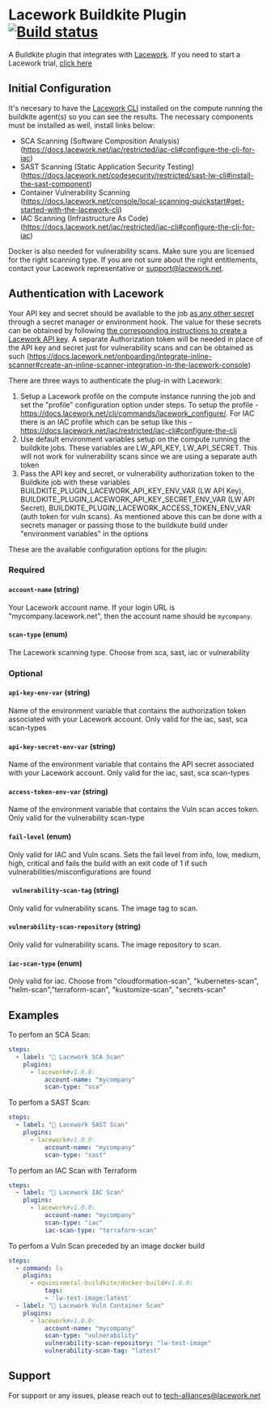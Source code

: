 # Lacework Buildkite Plugin [![Build status](https://badge.buildkite.com/9f3a0547e51013ba853112588042c39f081fc09937ddae031f.svg)](https://buildkite.com/buildkite/plugins-lacework)

A Buildkite plugin that integrates with [Lacework](https://www.lacework.com/).
If you need to start a Lacework trial, [click here](https://aws.amazon.com/marketplace/pp/prodview-wcor2dssgwok6) 

## Initial Configuration

It's necesary to have the [Lacework CLI](https://docs.lacework.net/cli/) installed on the compute running the buildkite agent(s) so you can see the results. The necessary components must be installed as well, install links below:
- SCA Scanning (Software Composition Analysis) (https://docs.lacework.net/iac/restricted/iac-cli#configure-the-cli-for-iac)
- SAST Scanning (Static Application Security Testing) (https://docs.lacework.net/codesecurity/restricted/sast-lw-cli#install-the-sast-component)
- Container Vulnerability Scanning (https://docs.lacework.net/console/local-scanning-quickstart#get-started-with-the-lacework-cli)
- IAC Scanning (Infrastructure As Code) (https://docs.lacework.net/iac/restricted/iac-cli#configure-the-cli-for-iac)

Docker is also needed for vulnerability scans. Make sure you are licensed for the right scanning type. If you are not sure about the right entitlements, contact your Lacework representative or support@lacework.net.


## Authentication with Lacework

Your API key and secret should be available to the job [as any other secret](https://buildkite.com/docs/pipelines/secrets) through a secret manager or environment hook. The value for these secrets can be obtained by following [the corresponding instructions to create a Lacework API key](https://docs.lacework.net/console/api-access-keys).
A separate Authorization token will be needed in place of the API key and secret just for vulnerability scans and can be obtained as such (https://docs.lacework.net/onboarding/integrate-inline-scanner#create-an-inline-scanner-integration-in-the-lacework-console)

There are three ways to authenticate the plug-in with Lacework:
1. Setup a Lacework profile on the compute instance running the job and set the "profile" configuration option under steps. To setup the profile - https://docs.lacework.net/cli/commands/lacework_configure/. For IAC there is an IAC profile which can be setup like this - https://docs.lacework.net/iac/restricted/iac-cli#configure-the-cli
2. Use default environment variables setup on the compute running the buildkite jobs. These variables are LW_API_KEY, LW_API_SECRET. This will not work for vulnerability scans since we are using a separate auth token
3. Pass the API key and secret, or vulnerability authorization token to the Buildkite job with these variables BUILDKITE_PLUGIN_LACEWORK_API_KEY_ENV_VAR (LW API Key), BUILDKITE_PLUGIN_LACEWORK_API_KEY_SECRET_ENV_VAR (LW API Secret), BUILDKITE_PLUGIN_LACEWORK_ACCESS_TOKEN_ENV_VAR (auth token for vuln scans). As mentioned above this can be done with a secrets manager or passing those to the buildkute build under "environment variables" in the options



These are the available configuration options for the plugin:

### Required

#### `account-name` (string)

Your Lacework account name. If your login URL is "mycompany.lacework.net", then the account name should be `mycompany`.

#### `scan-type` (enum)

The Lacework scanning type. Choose from sca, sast, iac or vulnerability

### Optional

#### `api-key-env-var` (string)

Name of the environment variable that contains the authorization token associated with your Lacework account. Only valid for the iac, sast, sca scan-types

#### `api-key-secret-env-var` (string)

Name of the environment variable that contains the API secret associated with your Lacework account. Only valid for the iac, sast, sca scan-types

#### `access-token-env-var` (string)

Name of the environment variable that contains the Vuln scan acces token. Only valid for the vulnerability scan-type

#### `fail-level` (enum)

Only valid for IAC and Vuln scans. Sets the fail level from info, low, medium, high, critical and fails the build with an exit code of 1 if such vulnerabilities/misconfigurations are found

#### ` vulnerability-scan-tag` (string)

Only valid for vulnerability scans. The image tag to scan.

#### `vulnerability-scan-repository` (string)

Only valid for vulnerability scans. The image repository to scan.

#### `iac-scan-type` (enum)

Only valid for iac. Choose from  "cloudformation-scan", "kubernetes-scan", "helm-scan","terraform-scan", "kustomize-scan", "secrets-scan"



## Examples

To perfom an SCA Scan:

```yaml
steps:
  - label: "🔨 Lacework SCA Scan"
    plugins:
      - lacework#v1.0.0:
          account-name: "mycompany"
          scan-type: "sca"
```

To perfom a SAST Scan:

```yaml
steps:
  - label: "🔨 Lacework SAST Scan"
    plugins:
      - lacework#v1.0.0:
          account-name: "mycompany"
          scan-type: "sast"
```

To perfom an IAC Scan with Terraform

```yaml
steps:
  - label: "🔨 Lacework IAC Scan"
    plugins:
      - lacework#v1.0.0:
          account-name: "mycompany"
          scan-type: "iac"
          iac-scan-type: "terraform-scan"
```

To perfom a Vuln Scan preceded by an image docker build

```yaml
steps:
  - command: ls
    plugins:
      - equinixmetal-buildkite/docker-build#v1.0.0:
          tags:
          - 'lw-test-image:latest'
  - label: "🔨 Lacework Vuln Container Scan"
    plugins:
      - lacework#v1.0.0:
          account-name: "mycompany"
          scan-type: "vulnerability"
          vulnerability-scan-repository: "lw-test-image"
          vulnerability-scan-tag: "latest"
```


## Support
For support or any issues, please reach out to tech-alliances@lacework.net
